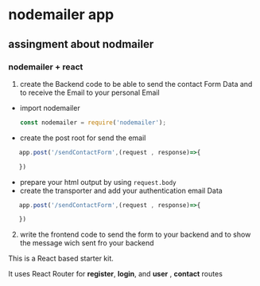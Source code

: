 # nodemailer app 

## assingment about nodmailer
### nodemailer + react
1. create the Backend code to be able to send the contact Form Data and to receive the Email to your personal Email 
- import nodemailer 
   ```javascript 
   const nodemailer = require('nodemailer');
   ```
- create the post root for send the email 
```javascript 
   app.post('/sendContactForm',(request , response)=>{

   })
   ```
- prepare your html output by using `request.body`   
- create the transporter and add your authentication email Data 
```javascript 
   app.post('/sendContactForm',(request , response)=>{

   })
   ```
2. write the frontend code to send the form to your backend and to show the message wich sent fro your backend

This is a React based starter kit.

It uses React Router for **register**, **login**, and **user** , **contact** routes
